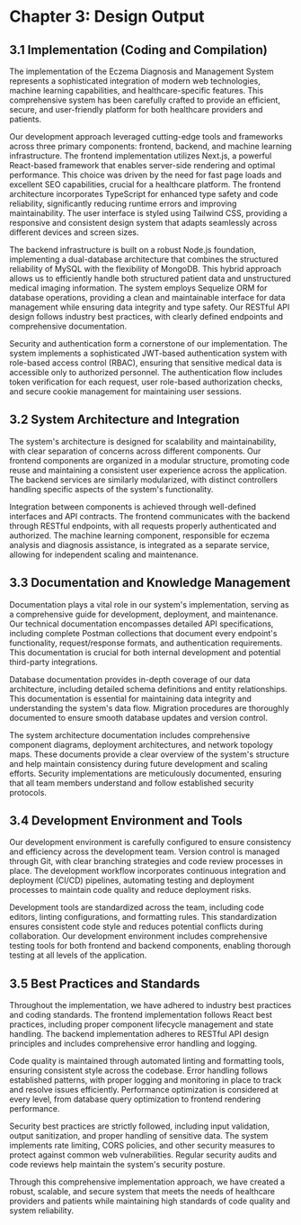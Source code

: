 # Chapter 3: Design Output

## 3.1 Implementation (Coding and Compilation)

The implementation of the Eczema Diagnosis and Management System represents a sophisticated integration of modern web technologies, machine learning capabilities, and healthcare-specific features. This comprehensive system has been carefully crafted to provide an efficient, secure, and user-friendly platform for both healthcare providers and patients.

Our development approach leveraged cutting-edge tools and frameworks across three primary components: frontend, backend, and machine learning infrastructure. The frontend implementation utilizes Next.js, a powerful React-based framework that enables server-side rendering and optimal performance. This choice was driven by the need for fast page loads and excellent SEO capabilities, crucial for a healthcare platform. The frontend architecture incorporates TypeScript for enhanced type safety and code reliability, significantly reducing runtime errors and improving maintainability. The user interface is styled using Tailwind CSS, providing a responsive and consistent design system that adapts seamlessly across different devices and screen sizes.

The backend infrastructure is built on a robust Node.js foundation, implementing a dual-database architecture that combines the structured reliability of MySQL with the flexibility of MongoDB. This hybrid approach allows us to efficiently handle both structured patient data and unstructured medical imaging information. The system employs Sequelize ORM for database operations, providing a clean and maintainable interface for data management while ensuring data integrity and type safety. Our RESTful API design follows industry best practices, with clearly defined endpoints and comprehensive documentation.

Security and authentication form a cornerstone of our implementation. The system implements a sophisticated JWT-based authentication system with role-based access control (RBAC), ensuring that sensitive medical data is accessible only to authorized personnel. The authentication flow includes token verification for each request, user role-based authorization checks, and secure cookie management for maintaining user sessions.

## 3.2 System Architecture and Integration

The system's architecture is designed for scalability and maintainability, with clear separation of concerns across different components. Our frontend components are organized in a modular structure, promoting code reuse and maintaining a consistent user experience across the application. The backend services are similarly modularized, with distinct controllers handling specific aspects of the system's functionality.

Integration between components is achieved through well-defined interfaces and API contracts. The frontend communicates with the backend through RESTful endpoints, with all requests properly authenticated and authorized. The machine learning component, responsible for eczema analysis and diagnosis assistance, is integrated as a separate service, allowing for independent scaling and maintenance.

## 3.3 Documentation and Knowledge Management

Documentation plays a vital role in our system's implementation, serving as a comprehensive guide for development, deployment, and maintenance. Our technical documentation encompasses detailed API specifications, including complete Postman collections that document every endpoint's functionality, request/response formats, and authentication requirements. This documentation is crucial for both internal development and potential third-party integrations.

Database documentation provides in-depth coverage of our data architecture, including detailed schema definitions and entity relationships. This documentation is essential for maintaining data integrity and understanding the system's data flow. Migration procedures are thoroughly documented to ensure smooth database updates and version control.

The system architecture documentation includes comprehensive component diagrams, deployment architectures, and network topology maps. These documents provide a clear overview of the system's structure and help maintain consistency during future development and scaling efforts. Security implementations are meticulously documented, ensuring that all team members understand and follow established security protocols.

## 3.4 Development Environment and Tools

Our development environment is carefully configured to ensure consistency and efficiency across the development team. Version control is managed through Git, with clear branching strategies and code review processes in place. The development workflow incorporates continuous integration and deployment (CI/CD) pipelines, automating testing and deployment processes to maintain code quality and reduce deployment risks.

Development tools are standardized across the team, including code editors, linting configurations, and formatting rules. This standardization ensures consistent code style and reduces potential conflicts during collaboration. Our development environment includes comprehensive testing tools for both frontend and backend components, enabling thorough testing at all levels of the application.

## 3.5 Best Practices and Standards

Throughout the implementation, we have adhered to industry best practices and coding standards. The frontend implementation follows React best practices, including proper component lifecycle management and state handling. The backend implementation adheres to RESTful API design principles and includes comprehensive error handling and logging.

Code quality is maintained through automated linting and formatting tools, ensuring consistent style across the codebase. Error handling follows established patterns, with proper logging and monitoring in place to track and resolve issues efficiently. Performance optimization is considered at every level, from database query optimization to frontend rendering performance.

Security best practices are strictly followed, including input validation, output sanitization, and proper handling of sensitive data. The system implements rate limiting, CORS policies, and other security measures to protect against common web vulnerabilities. Regular security audits and code reviews help maintain the system's security posture.

Through this comprehensive implementation approach, we have created a robust, scalable, and secure system that meets the needs of healthcare providers and patients while maintaining high standards of code quality and system reliability.
